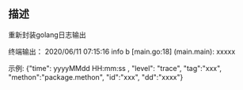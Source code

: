 ## 描述
重新封装golang日志输出

终端输出：
2020/06/11 07:15:16 info b [main.go:18] (main.main): xxxxx

示例:
{"time": yyyyMMdd HH:mm:ss	, "level": "trace", "tag":"xxx", "methon":"package.methon", "id":"xxx", "dd":"xxxx"}



